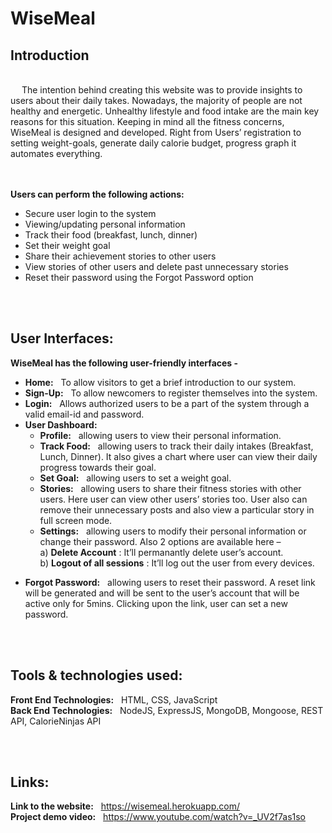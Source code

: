 # WiseMeal
## Introduction
<br/>
&emsp; The intention behind creating this website was to provide insights to users about their daily takes. Nowadays, the majority of people are not healthy and energetic. Unhealthy lifestyle and food intake are the main key reasons for this situation. 
        Keeping in mind all the fitness concerns, WiseMeal is designed and developed. Right from Users’ registration to setting weight-goals, generate daily calorie budget, progress graph it automates everything.

<br/><br/>
**Users can perform the following actions:**

  * Secure user login to the system
  * Viewing/updating personal information
  * Track their food (breakfast, lunch, dinner)
  * Set their weight goal
  * Share their achievement stories to other users
  * View stories of other users and delete past unnecessary stories
  * Reset their password using the Forgot Password option
  

<br/><br/>
## User Interfaces:
**WiseMeal has the following user-friendly interfaces -**

  * **Home:** &nbsp; To allow visitors to get a brief introduction to our system.
  * **Sign-Up:** &nbsp; To allow newcomers to register themselves into the system.
  * **Login:** &nbsp; Allows authorized users to be a part of the system through a valid email-id and password.  <br/>
  * **User Dashboard:**
    - **Profile:** &nbsp; allowing users to view their personal information.
    - **Track Food:** &nbsp; allowing users to track their daily intakes (Breakfast, Lunch, Dinner). It also gives a chart where user can view  their daily progress towards their goal.
    - **Set Goal:** &nbsp; allowing users to set a weight goal.
    - **Stories:** &nbsp; allowing users to share their fitness stories with other users. Here user can view other users’ stories too. User also can remove their unnecessary posts and also view a particular story in full screen mode.
    - **Settings:** &nbsp; allowing users to modify their personal information or change their password.  Also  2 options are available here –  <br/>
a) **Delete Account** :  It’ll permanantly delete user’s account.<br/>
b) **Logout of all sessions** :  It’ll log out the user from every devices.<br/>
- **Forgot Password:** &nbsp; allowing users to reset their password. A reset link will be generated and will be sent to the user’s account that will be active only for 5mins. Clicking upon the link, user can set a new password.

<br/> <br/>
## Tools & technologies used:
  **Front End Technologies:** &nbsp; HTML, CSS, JavaScript <br/>
  **Back End Technologies:** &nbsp; NodeJS, ExpressJS, MongoDB, Mongoose, REST API, CalorieNinjas API
  
<br/> <br/>
## Links:
**Link to the website:** &nbsp; https://wisemeal.herokuapp.com/  <br/>
**Project demo video:** &nbsp; https://www.youtube.com/watch?v=_UV2f7as1so
